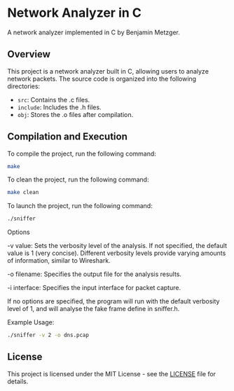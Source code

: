 # Network Analyzer in C

A network analyzer implemented in C by Benjamin Metzger.

## Overview

This project is a network analyzer built in C, allowing users to analyze network packets. The source code is organized into the following directories:

- `src`: Contains the .c files.
- `include`: Includes the .h files.
- `obj`: Stores the .o files after compilation.

## Compilation and Execution

To compile the project, run the following command:

```bash
make
```
To clean the project, run the following command:

```bash
make clean
```

To launch the project, run the following command:

```bash
./sniffer
```
Options

-v value:  Sets the verbosity level of the analysis. If not specified, the default value is 1 (very concise). Different verbosity levels provide varying amounts of information, similar to Wireshark.

-o filename: Specifies the output file for the analysis results.

-i interface: Specifies the input interface for packet capture.

If no options are specified, the program will run with the default verbosity level of 1, and will analyse the fake frame define in sniffer.h.

Example Usage:

```bash
./sniffer -v 2 -o dns.pcap
```

## License

This project is licensed under the MIT License - see the [LICENSE](LICENSE) file for details.